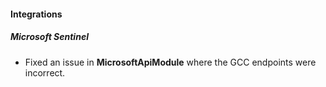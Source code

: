 
#### Integrations

##### Microsoft Sentinel

- Fixed an issue in **MicrosoftApiModule** where the GCC endpoints were incorrect.
